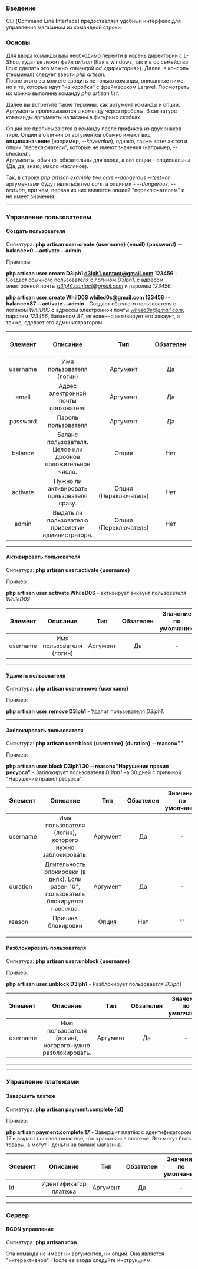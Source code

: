 ### Введение

CLI (**C**ommand **L**ine **I**nterface) предоставляет удобный интерфейс для управления
магазином из командной строки.

### Основы

Для ввода команды вам необходимо перейти в корень директории с L-Shop, туда где лежит файл *artisan*
(Как в windows, так и в oc семейства linux сделать это можно командой *cd &lt;директория&gt;*).
Далее, в консоль (терминал) следует ввести *php artisan*.<br>
После этого вы можете вводить не только команды, описанные ниже, но и те, которые идут "из коробки" с
фреймворком Laravel. Посмотреть их можно выполнив команду *php artisan list*.

Далее вы встретите такие термины, как аргумент команды и опции. Аргументы прописываются в команду через пробелы.
В сигнатуре комманды аргументы написаны в фигурных скобках.


Опции же прописываются в команду после прификса из двух знаков тире. Опции в отличии от аргументов обычно имеют вид
**опция=значение** (например, *--key=value*), однако, также встечаются и опции "переключатели",
которые не имеют значения (например, *--checked*).<br>
Аргументы, обычно, обязательны для ввода, а вот опции - опциональны (Да, да, знаю, масло масляное).


Так, в строке *php artisan example two cars --dangerous --test=on* аргументами будут являться
*two* *cars*, а опциями - *--dangerous*, *--test=on*,
при чем, первая из них является опцией "переключателем" и не имеет значения.

---

### Управление пользователем

#### Создать пользователя

Сигнатура: **php artisan user:create {username} {email} {password} --balance=0 --activate --admin**


Примеры:

**php artisan user:create D3lph1 d3lph1.contact@gmail.com 123456** - Создаст обычного пользователя
с логином *D3lph1*, с адресом электронной почты *d3lph1.contact@gmail.com*
и паролем *123456*.

**php artisan user:create WhilD0S whiled0s@gmail.com 123456 --balance=87 --activate --admin** - Создаст обычного пользователя
с логином *WhilD0S* с адресом электронной почты *whiled0s@gmail.com*,
паролем *123456*, балансом *87*, мгновенно активирует его аккаунт, а также,
сделает его администратором.

| Элемент      | Описание                                                    | Тип                   | Обзателен | Значение по умолчанию |
| :--------:   | :-------------------------:                                 | :----------:          | :-------: | :-------:             |
| username     | Имя пользователя (логин)                                    | Аргумент              | Да        | -                     |
| email        | Адрес электронной почты ползователя                         | Аргумент              | Да        | -                     |
| password     | Пароль пользователя                                         | Аргумент              | Да        | -                     |
| balance      | Баланс пользователя. Целое или дробное положительное число. | Опция                 | Нет       | 0                     |
| activate     | Нужно ли активировать пользователя сразу.                   | Опция (Переключатель) | Нет       | false                 |
| admin        | Выдать ли пользователю привелегии администратора.           | Опция (Переключатель) | Нет       | false                 |

---

#### Активировать пользователя

Сигнатура: **php artisan user:activate {username}**

Пример:

**php artisan user:activate WhileD0S** - активирует аккаунт пользователя *WhileD0S*

| Элемент      | Описание                                                    | Тип                   | Обзателен | Значение по умолчанию |
| :--------:   | :-------------------------:                                 | :----------:          | :-------: | :-------:             |
| username     | Имя пользователя (логин)                                    | Аргумент              | Да        | -                     |

---

#### Удалить пользователя

Сигнатура: **php artisan user:remove {username}**

Пример:

**php artisan user:remove D3lph1** - Удалит пользователя *D3lph1*.

---

#### Заблокировать пользователя

Сигнатура: **php artisan user:block {username} {duration} --reason=""**

Пример:

**php artisan user:block D3lph1 30 --reason="Нарушение правил ресурса"** - Заблокирует 
пользователя *D3lph1* на 30 дней с причиной "Нарушение правил ресурса".

| Элемент      | Описание                                                                             | Тип                   | Обзателен | Значение по умолчанию |
| :--------    | :-------------------------:                                                          | :----------:          | :-------: | :-------:             |
| username     | Имя пользователя (логин), которого нужно заблокировать.                              | Аргумент              | Да        | -                     |
| duration     | Длительность блокировки (в днях). Если равен "0", пользователь блокируется навсегда. | Аргумент              | Да        | -                     |
| reason       | Причина блокировки                                                                   | Опция                 | Нет       | ""                    |

---

#### Разблокировать пользователя

Сигнатура: **php artisan user:unblock {username}**

Пример:

**php artisan user:unblock D3lph1** - Разблокирует пользоваетля *D3lph1*

| Элемент      | Описание                                                                             | Тип                   | Обзателен | Значение по умолчанию |
| :--------    | :-------------------------:                                                          | :----------:          | :-------: | :-------:             |
| username     | Имя пользователя (логин), которого нужно разблокировать.                             | Аргумент              | Да        | -                     |



---
---

### Управление платежами

#### Завершить платеж

Сигнатура: **php artisan payment:complete {id}**

Пример:

**php artisan payment:complete 17** - Завершит платёж с идентификатором *17*
и выдаст пользователю все, что храниться в платеже. Это могут быть товары, а могут -
деньги на баланс магазина.

| Элемент      | Описание                                         | Тип                   | Обзателен | Значение по умолчанию |
| :--------    | :-------------------------:                      | :----------:          | :-------: | :-------:             |
| id           | Идентификатор платежа                            | Аргумент              | Да        | -                     |



---

### Сервер

#### RCON управление

Сигнатура: **php artisan rcon**

Эта команда не имеет ни аргументов, ни опций. Она является "интерактивной". После ее ввода следуйте инструкциям.

